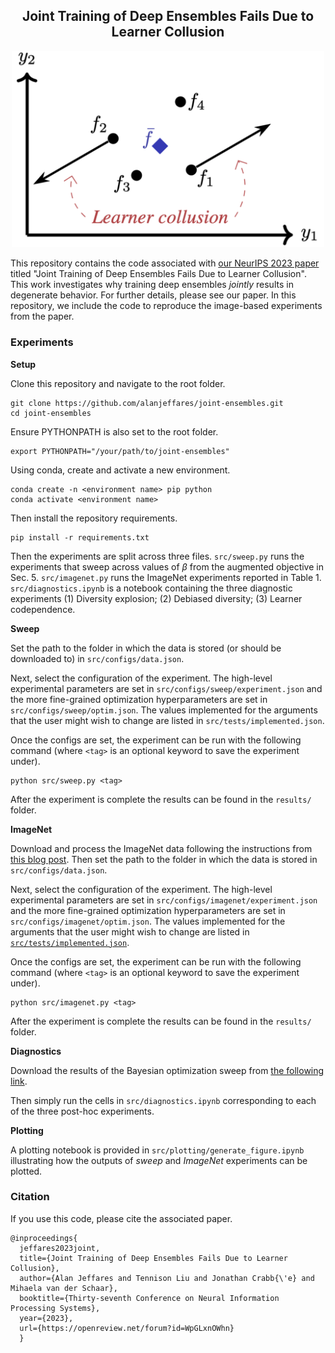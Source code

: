 <div align="center">

## Joint Training of Deep Ensembles Fails Due to Learner Collusion
</div>

<p align="center">
<img src="figure.jpg" width="500">
</p>

This repository contains the code associated with [our NeurIPS 2023 paper](https://arxiv.org/abs/2301.11323) titled "Joint Training of Deep Ensembles Fails Due to Learner Collusion". This work investigates why training deep ensembles *jointly* results in degenerate behavior. For further details, please see our paper. In this repository, we include the code to reproduce the image-based experiments from the paper. 


### Experiments
**Setup**

Clone this repository and navigate to the root folder.
```
git clone https://github.com/alanjeffares/joint-ensembles.git
cd joint-ensembles
```
Ensure PYTHONPATH is also set to the root folder.
```
export PYTHONPATH="/your/path/to/joint-ensembles"
```
Using conda, create and activate a new environment. 
```
conda create -n <environment name> pip python
conda activate <environment name>
```
Then install the repository requirements.
```
pip install -r requirements.txt
```

Then the experiments are split across three files. `src/sweep.py` runs the experiments that sweep across values of $\beta$ from the augmented objective in Sec. 5. `src/imagenet.py` runs the ImageNet experiments reported in Table 1. `src/diagnostics.ipynb` is a notebook containing the three diagnostic experiments (1) Diversity explosion; (2) Debiased diversity; (3) Learner codependence. 

**Sweep**

Set the path to the folder in which the data is stored (or should be downloaded to) in `src/configs/data.json`.

Next, select the configuration of the experiment. The high-level experimental parameters are set in `src/configs/sweep/experiment.json` and the more fine-grained optimization hyperparameters are set in `src/configs/sweep/optim.json`. The values implemented for the arguments that the user might wish to change are listed in `src/tests/implemented.json`.

Once the configs are set, the experiment can be run with the following command (where `<tag>` is an optional keyword to save the experiment under).
```
python src/sweep.py <tag>
```
After the experiment is complete the results can be found in the `results/` folder.

**ImageNet**

Download and process the ImageNet data following the instructions from [this blog post](https://towardsdatascience.com/downloading-and-using-the-imagenet-dataset-with-pytorch-f0908437c4be). Then set the path to the folder in which the data is stored in `src/configs/data.json`.

Next, select the configuration of the experiment. The high-level experimental parameters are set in `src/configs/imagenet/experiment.json` and the more fine-grained optimization hyperparameters are set in `src/configs/imagenet/optim.json`. The values implemented for the arguments that the user might wish to change are listed in [`src/tests/implemented.json`](https://github.com/alanjeffares/joint-ensembles/blob/master/src/tests/implemented.json).

Once the configs are set, the experiment can be run with the following command (where `<tag>` is an optional keyword to save the experiment under).
```
python src/imagenet.py <tag>
```
After the experiment is complete the results can be found in the `results/` folder.

**Diagnostics**

Download the results of the Bayesian optimization sweep from [the following link](https://drive.google.com/drive/folders/1WN8uEkxRbyV5DAnJuZWfvAN0BRyJkbLl?usp=sharing).

Then simply run the cells in `src/diagnostics.ipynb` corresponding to each of the three post-hoc experiments.

**Plotting**

A plotting notebook is provided in `src/plotting/generate_figure.ipynb` illustrating how the outputs of *sweep* and *ImageNet* experiments can be plotted. 

### Citation

If you use this code, please cite the associated paper.

```
@inproceedings{
  jeffares2023joint,
  title={Joint Training of Deep Ensembles Fails Due to Learner Collusion},
  author={Alan Jeffares and Tennison Liu and Jonathan Crabb{\'e} and Mihaela van der Schaar},
  booktitle={Thirty-seventh Conference on Neural Information Processing Systems},
  year={2023},
  url={https://openreview.net/forum?id=WpGLxnOWhn}
  }
```
